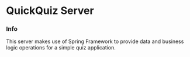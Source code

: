 # QuickQuiz Server

### Info

This server makes use of Spring Framework to provide
data and business logic operations
for a simple quiz application.
